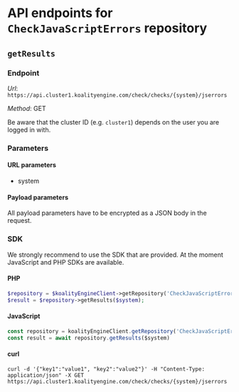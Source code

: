 # API endpoints for `CheckJavaScriptErrors` repository


## `getResults`



### Endpoint

*Url*: ```https://api.cluster1.koalityengine.com/check/checks/{system}/jserrors```

*Method*: GET

Be aware that the cluster ID (e.g. `cluster1`) depends on the user you are logged in with.

### Parameters

#### URL parameters
 - system

#### Payload parameters

All payload parameters have to be encrypted as a JSON body in the request.


### SDK

We strongly recommend to use the SDK that are provided. At the moment JavaScript and PHP SDKs are available.

#### PHP
```php
$repository = $koalityEngineClient->getRepository('CheckJavaScriptErrors');
$result = $repository->getResults($system);
```

#### JavaScript

```javascript
const repository = koalityEngineClient.getRepository('CheckJavaScriptErrors')
const result = await repository.getResults($system)
```

#### curl

```shell
curl -d '{"key1":"value1", "key2":"value2"}' -H "Content-Type: application/json" -X GET https://api.cluster1.koalityengine.com/check/checks/{system}/jserrors
```

